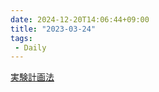 ```yaml
---
date: 2024-12-20T14:06:44+09:00
title: "2023-03-24"
tags:
 - Daily
---
```



[実験計画法](../Info/実験計画法.md)